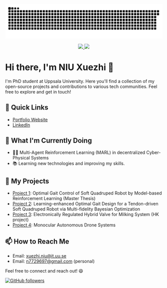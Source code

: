 <picture>
  <source media="(prefers-color-scheme: dark)" srcset="https://raw.githubusercontent.com/n7729697/n7729697/output/github-contribution-grid-snake-dark.svg">
  <source media="(prefers-color-scheme: light)" srcset="https://raw.githubusercontent.com/n7729697/n7729697/output/github-contribution-grid-snake.svg">
  <img alt="github contribution grid snake animation" src="https://raw.githubusercontent.com/n7729697/n7729697/output/github-contribution-grid-snake.svg">
</picture>

<p align="center">
  <a href="https://github.com/n7729697?tab=repositories&q=&type=source&language=&sort=stargazers">
    <img src="https://github-readme-stats.vercel.app/api?username=n7729697&cache_seconds=3600&locale=en&bg_color=00000000&title_color=1277EB&text_color=6A737D&icon_color=6A737D&hide_border=true&disable_animations=true&custom_title=Stats&show_icons=true&line_height=18&hide_rank=true&count_private=true&include_all_commits=false" width="48%" height="auto" />
  </a>
  <a href="https://github.com/n7729697">
    <img src="https://github-readme-stats.vercel.app/api/top-langs/?username=n7729697&layout=compact&card_width=245&langs_count=6&exclude_repo=dotfiles,github-readme-stats&hide=tex,makefile,cmake,qmake,jupyter%20notebook" width="48%" height="auto" />
  </a>
</p>

# Hi there, I'm NIU Xuezhi 👋

I'm PhD student at Uppsala University. Here you'll find a collection of my open-source projects and contributions to various tech communities. Feel free to explore and get in touch!

## 🚀 Quick Links

- [Portfolio Website](https://n7729697.github.io/)
- [LinkedIn](https://www.linkedin.com/in/xuezhi-niu-17b85014b/)

## 🌱 What I'm Currently Doing

- 👨‍💻 Multi-Agent Reinforcement Learning (MARL) in decentralized Cyber-Physical Systems
- 📚 Learning new technologies and improving my skills.

## 💼 My Projects
- [Project 1](https://urn.kb.se/resolve?urn=urn:nbn:se:kth:diva-339056): Optimal Gait Control of Soft Quadruped Robot by Model-based Reinforcement Learning (Master Thesis)
- [Project 2](https://github.com/KaigeTan/MFBO_KTH): Learning-enhanced Optimal Gait Design for a Tendon-driven Soft Quadruped Robot via Multi-fidelity Bayesian Optimization
- [Project 3](https://urn.kb.se/resolve?urn=urn:nbn:se:kth:diva-324226): Electronically Regulated Hybrid Valve for Milking System (HK project)
- [Project 4](https://github.com/n7729697/drone-project): Monocular Autonomous Drone Systems

## 📫 How to Reach Me

- Email: xuezhi.niu@it.uu.se
- Email: n7729697@gmail.com (personal)

Feel free to connect and reach out! 😄

[![GitHub followers](https://img.shields.io/github/followers/n7729697?label=Follow&style=social)](https://github.com/n7729697)

